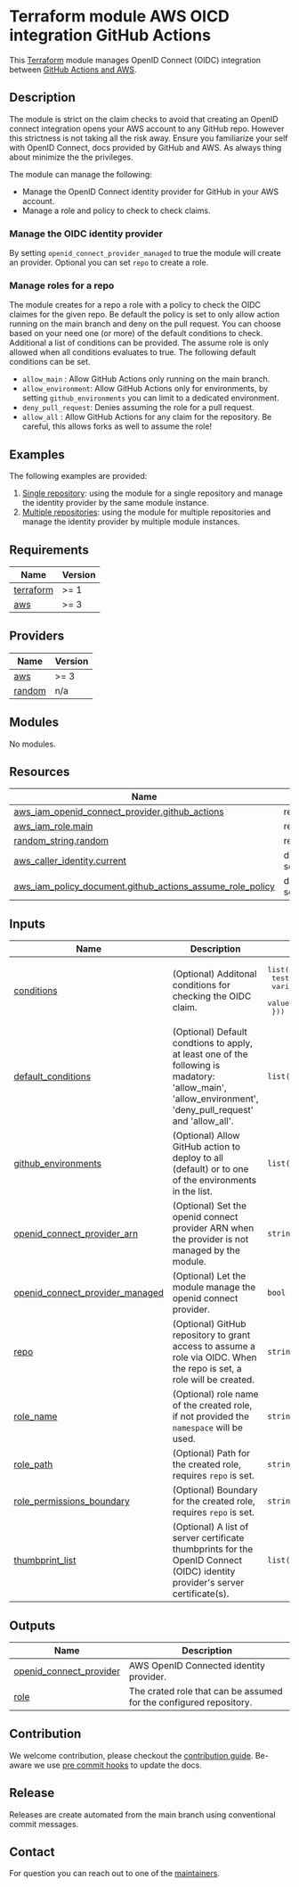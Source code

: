 # Terraform module AWS OICD integration GitHub Actions

This [Terraform](https://www.terraform.io/) module manages OpenID Connect (OIDC) integration between [GitHub Actions and AWS](https://docs.github.com/en/actions/deployment/security-hardening-your-deployments/configuring-openid-connect-in-amazon-web-services).

## Description

The module is strict on the claim checks to avoid that creating an OpenID connect integration opens your AWS account to any GitHub repo. However this strictness is not taking all the risk away. Ensure you familiarize your self with OpenID Connect, docs provided by GitHub and AWS. As always thing about minimize the the privileges.

The module can manage the following:

- Manage the OpenID Connect identity provider for GitHub in your AWS account.
- Manage a role and policy to check to check claims.

### Manage the OIDC identity provider

By setting `openid_connect_provider_managed` to true the module will create an provider. Optional you can set `repo` to create a role.

### Manage roles for a repo

The module creates for a repo a role with a policy to check the OIDC claimes for the given repo. Be default the policy is set to only allow action running on the main branch and deny on the pull request. You can choose based on your need one (or more) of the default conditions to check. Additional a list of conditions can be provided. The assume role is only allowed when all conditions evaluates to true. The following default conditions can be set.

- `allow_main` : Allow GitHub Actions only running on the main branch.
- `allow_environment`: Allow GitHub Actions only for environments, by setting `github_environments` you can limit to a dedicated environment.
- `deny_pull_request`: Denies assuming the role for a pull request.
- `allow_all` : Allow GitHub Actions for any claim for the repository. Be careful, this allows forks as well to assume the role!

## Examples

The following examples are provided:

1. [Single repository](./examples/single-repo/README.md): using the module for a single repository and manage the identity provider by the same module instance.
2. [Multiple repositories](./examples/multi-repo/README.md): using the module for multiple repositories and manage the identity provider by multiple module instances.


<!-- BEGINNING OF PRE-COMMIT-TERRAFORM DOCS HOOK -->
## Requirements

| Name | Version |
|------|---------|
| <a name="requirement_terraform"></a> [terraform](#requirement\_terraform) | >= 1 |
| <a name="requirement_aws"></a> [aws](#requirement\_aws) | >= 3 |

## Providers

| Name | Version |
|------|---------|
| <a name="provider_aws"></a> [aws](#provider\_aws) | >= 3 |
| <a name="provider_random"></a> [random](#provider\_random) | n/a |

## Modules

No modules.

## Resources

| Name | Type |
|------|------|
| [aws_iam_openid_connect_provider.github_actions](https://registry.terraform.io/providers/hashicorp/aws/latest/docs/resources/iam_openid_connect_provider) | resource |
| [aws_iam_role.main](https://registry.terraform.io/providers/hashicorp/aws/latest/docs/resources/iam_role) | resource |
| [random_string.random](https://registry.terraform.io/providers/hashicorp/random/latest/docs/resources/string) | resource |
| [aws_caller_identity.current](https://registry.terraform.io/providers/hashicorp/aws/latest/docs/data-sources/caller_identity) | data source |
| [aws_iam_policy_document.github_actions_assume_role_policy](https://registry.terraform.io/providers/hashicorp/aws/latest/docs/data-sources/iam_policy_document) | data source |

## Inputs

| Name | Description | Type | Default | Required |
|------|-------------|------|---------|:--------:|
| <a name="input_conditions"></a> [conditions](#input\_conditions) | (Optional) Additonal conditions for checking the OIDC claim. | <pre>list(object({<br>    test     = string<br>    variable = string<br>    values   = list(string)<br>  }))</pre> | `[]` | no |
| <a name="input_default_conditions"></a> [default\_conditions](#input\_default\_conditions) | (Optional) Default condtions to apply, at least one of the following is madatory: 'allow\_main', 'allow\_environment', 'deny\_pull\_request' and 'allow\_all'. | `list(string)` | <pre>[<br>  "allow_main",<br>  "deny_pull_request"<br>]</pre> | no |
| <a name="input_github_environments"></a> [github\_environments](#input\_github\_environments) | (Optional) Allow GitHub action to deploy to all (default) or to one of the environments in the list. | `list(string)` | <pre>[<br>  "*"<br>]</pre> | no |
| <a name="input_openid_connect_provider_arn"></a> [openid\_connect\_provider\_arn](#input\_openid\_connect\_provider\_arn) | (Optional) Set the openid connect provider ARN when the provider is not managed by the module. | `string` | `null` | no |
| <a name="input_openid_connect_provider_managed"></a> [openid\_connect\_provider\_managed](#input\_openid\_connect\_provider\_managed) | (Optional) Let the module manage the openid connect provider. | `bool` | `false` | no |
| <a name="input_repo"></a> [repo](#input\_repo) | (Optional) GitHub repository to grant access to assume a role via OIDC. When the repo is set, a role will be created. | `string` | `null` | no |
| <a name="input_role_name"></a> [role\_name](#input\_role\_name) | (Optional) role name of the created role, if not provided the `namespace` will be used. | `string` | `null` | no |
| <a name="input_role_path"></a> [role\_path](#input\_role\_path) | (Optional) Path for the created role, requires `repo` is set. | `string` | `"/github-actions/"` | no |
| <a name="input_role_permissions_boundary"></a> [role\_permissions\_boundary](#input\_role\_permissions\_boundary) | (Optional) Boundary for the created role, requires `repo` is set. | `string` | `null` | no |
| <a name="input_thumbprint_list"></a> [thumbprint\_list](#input\_thumbprint\_list) | (Optional) A list of server certificate thumbprints for the OpenID Connect (OIDC) identity provider's server certificate(s). | `list(string)` | <pre>[<br>  "6938fd4d98bab03faadb97b34396831e3780aea1"<br>]</pre> | no |

## Outputs

| Name | Description |
|------|-------------|
| <a name="output_openid_connect_provider"></a> [openid\_connect\_provider](#output\_openid\_connect\_provider) | AWS OpenID Connected identity provider. |
| <a name="output_role"></a> [role](#output\_role) | The crated role that can be assumed for the configured repository. |
<!-- END OF PRE-COMMIT-TERRAFORM DOCS HOOK -->

## Contribution

We welcome contribution, please checkout the [contribution guide](CONTRIBUTING.md). Be-aware we use [pre commit hooks](https://pre-commit.com/) to update the docs.

## Release

Releases are create automated from the main branch using conventional commit messages. 

## Contact

For question you can reach out to one of the [maintainers](./MAINTAINERS.md).
